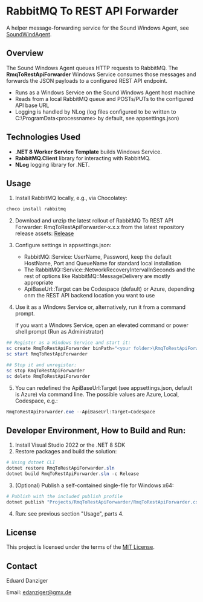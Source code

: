 # RabbitMQ To REST API Forwarder

A helper message-forwarding service for the Sound Windows Agent, see [SoundWindAgent](https://github.com/eduarddanziger/SoundWindAgent/).

## Overview

The Sound Windows Agent queues HTTP requests to RabbitMQ.
The **RmqToRestApiForwarder** Windows Service consumes those messages and
forwards the JSON payloads to a configured REST API endpoint.

- Runs as a Windows Service on the Sound Windows Agent host machine
- Reads from a local RabbitMQ queue and POSTs/PUTs to the configured API base URL
- Logging is handled by NLog (log files configured to be written
  to C:\ProgramData\<processname> by default, see appsettings.json)

## Technologies Used

- **.NET 8 Worker Service Template** builds Windows Service.
- **RabbitMQ.Client** library for interacting with RabbitMQ.
- **NLog** logging library for .NET.

## Usage

1. Install RabbitMQ locally, e.g., via Chocolatey:
```powershell
choco install rabbitmq
```
2. Download and unzip the latest rollout of RabbitMQ To REST API Forwarder: RmqToRestApiForwarder-x.x.x from the latest repository release assets: [Release](https://github.com/eduarddanziger/rmq-to-rest-api-forwarder/releases/latest)

3. Configure settings in appsettings.json:
   - RabbitMQ::Service: UserName, Password, keep the default HostName, Port and QueueName for standard local installation
   - The RabbitMQ::Service::NetworkRecoveryIntervalInSeconds and the rest of options like RabbitMQ::MessageDelivery are mostly appropriate
   - ApiBaseUrl::Target can be Codespace (default) or Azure, depending onm the REST API backend location you want to use

4. Use it as a Windows Service or, alternatively, run it from a command prompt.

    If you want a Windows Service, open an elevated command or power shell prompt (Run as Administrator)
  ```powershell
  ## Register as a Windows Service and start it:
  sc create RmqToRestApiForwarder binPath="<your folder>\RmqToRestApiForwarder.exe" start=auto
  sc start RmqToRestApiForwarder

  ## Stop it and unregister:
  sc stop RmqToRestApiForwarder
  sc delete RmqToRestApiForwarder
  ```
5. You can redefined the ApiBaseUrl:Target (see appsettings.json, default is Azure) via command line.
   The possible values are Azure, Local, Codespace, e.g.:
  ```powershell
  RmqToRestApiForwarder.exe --ApiBaseUrl:Target=Codespace
  ```

## Developer Environment, How to Build and Run:

1. Install Visual Studio 2022 or the .NET 8 SDK
2. Restore packages and build the solution:

```powershell
# Using dotnet CLI
dotnet restore RmqToRestApiForwarder.sln
dotnet build RmqToRestApiForwarder.sln -c Release
```

3. (Optional) Publish a self-contained single-file for Windows x64:

```powershell
# Publish with the included publish profile
dotnet publish "Projects/RmqToRestApiForwarder/RmqToRestApiForwarder.csproj" -c Release -p:PublishProfile=WinX64
```

4. Run: see previous section "Usage", parts 4.

## License

This project is licensed under the terms of the [MIT License](LICENSE).

## Contact

Eduard Danziger

Email: [edanziger@gmx.de](mailto:edanziger@gmx.de)
